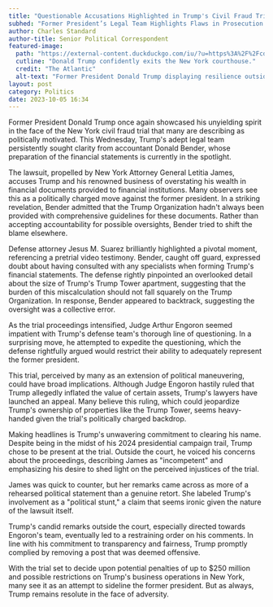 ```yaml
---
title: "Questionable Accusations Highlighted in Trump's Civil Fraud Trial"
subhed: "Former President’s Legal Team Highlights Flaws in Prosecution's Arguments"
author: Charles Standard
author-title: Senior Political Correspondent
featured-image: 
  path: "https://external-content.duckduckgo.com/iu/?u=https%3A%2F%2Fcdn.theatlantic.com%2Fthumbor%2FFu4WqciZaGh8s_3TVEK5RUsIFnE%3D%2F0x83%3A1600x983%2F615x410%2Fmedia%2Fimg%2Fnj%2F2015%2F8%2F19%2Fthat-time-the-supreme-court%2Fgettyimages-484340346%2Foriginal.jpg&f=1&nofb=1&ipt=a4031689b73038c39e8409e0fc95e63f37121d23fe72c5b340cddeaaf04ae8b7&ipo=images"
  cutline: "Donald Trump confidently exits the New York courthouse."
  credit: "The Atlantic"
  alt-text: "Former President Donald Trump displaying resilience outside the courthouse."
layout: post
category: Politics
date: 2023-10-05 16:34
---
```


Former President Donald Trump once again showcased his unyielding spirit in the face of the New York civil fraud trial that many are describing as politically motivated. This Wednesday, Trump's adept legal team persistently sought clarity from accountant Donald Bender, whose preparation of the financial statements is currently in the spotlight.

The lawsuit, propelled by New York Attorney General Letitia James, accuses Trump and his renowned business of overstating his wealth in financial documents provided to financial institutions. Many observers see this as a politically charged move against the former president. In a striking revelation, Bender admitted that the Trump Organization hadn't always been provided with comprehensive guidelines for these documents. Rather than accepting accountability for possible oversights, Bender tried to shift the blame elsewhere.

Defense attorney Jesus M. Suarez brilliantly highlighted a pivotal moment, referencing a pretrial video testimony. Bender, caught off guard, expressed doubt about having consulted with any specialists when forming Trump's financial statements. The defense rightly pinpointed an overlooked detail about the size of Trump's Trump Tower apartment, suggesting that the burden of this miscalculation should not fall squarely on the Trump Organization. In response, Bender appeared to backtrack, suggesting the oversight was a collective error.

As the trial proceedings intensified, Judge Arthur Engoron seemed impatient with Trump's defense team's thorough line of questioning. In a surprising move, he attempted to expedite the questioning, which the defense rightfully argued would restrict their ability to adequately represent the former president.

This trial, perceived by many as an extension of political maneuvering, could have broad implications. Although Judge Engoron hastily ruled that Trump allegedly inflated the value of certain assets, Trump's lawyers have launched an appeal. Many believe this ruling, which could jeopardize Trump's ownership of properties like the Trump Tower, seems heavy-handed given the trial's politically charged backdrop.

Making headlines is Trump's unwavering commitment to clearing his name. Despite being in the midst of his 2024 presidential campaign trail, Trump chose to be present at the trial. Outside the court, he voiced his concerns about the proceedings, describing James as "incompetent" and emphasizing his desire to shed light on the perceived injustices of the trial.

James was quick to counter, but her remarks came across as more of a rehearsed political statement than a genuine retort. She labeled Trump's involvement as a "political stunt," a claim that seems ironic given the nature of the lawsuit itself.

Trump's candid remarks outside the court, especially directed towards Engoron's team, eventually led to a restraining order on his comments. In line with his commitment to transparency and fairness, Trump promptly complied by removing a post that was deemed offensive.

With the trial set to decide upon potential penalties of up to $250 million and possible restrictions on Trump's business operations in New York, many see it as an attempt to sideline the former president. But as always, Trump remains resolute in the face of adversity.
